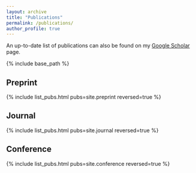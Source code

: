 ```yaml
---
layout: archive
title: "Publications"
permalink: /publications/
author_profile: true
---
```


An up-to-date list of publications can also be found on my <a href="{{site.author.googlescholar}}">Google Scholar</a> page.

{% include base_path %}

## Preprint

{% include list_pubs.html pubs=site.preprint reversed=true %}

## Journal

{% include list_pubs.html pubs=site.journal reversed=true %}

## Conference

{% include list_pubs.html pubs=site.conference reversed=true %}

